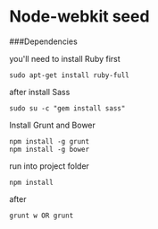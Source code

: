 Node-webkit seed
============================

###Dependencies

you'll need to install Ruby first

	sudo apt-get install ruby-full

after install Sass

	sudo su -c "gem install sass"

Install Grunt and Bower

	npm install -g grunt
	npm install -g bower

run into project folder

	npm install

after

	grunt w OR grunt